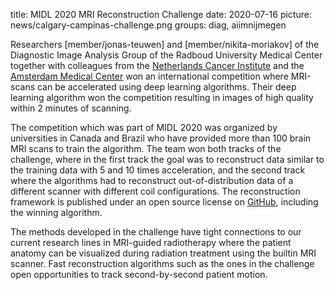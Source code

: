 title: MIDL 2020 MRI Reconstruction Challenge
date: 2020-07-16
picture: news/calgary-campinas-challenge.png
groups: diag, aiimnijmegen

Researchers [member/jonas-teuwen] and [member/nikita-moriakov] of the Diagnostic Image Analysis Group of the Radboud University Medical Center together with colleagues 
from the <a href="https://nki.nl">Netherlands Cancer Institute</a> and the <a href="https://amsterdamumc.nl/">Amsterdam Medical Center</a> won an international competition where MRI-scans can be accelerated 
using deep learning algorithms. Their deep learning algorithm won the competition resulting in images of high quality within 2 minutes of scanning.

The competition which was part of MIDL 2020 was organized by universities in Canada and Brazil who have provided more than 100 brain MRI scans
to train the algorithm. The team won both tracks of the challenge, where in the first track the goal was to reconstruct data similar to the
training data with 5 and 10 times acceleration, and the second track where the algorithms had to reconstruct out-of-distribution 
data of a different scanner with different coil configurations. The reconstruction framework is published under an open source license on 
<a href="https://github.com/directgroup/direct">GitHub</a>, including the winning algorithm.

The methods developed in the challenge have tight connections to our current research lines in MRI-guided radiotherapy where the patient anatomy can be visualized during radiation treatment using the builtin MRI scanner. 
Fast reconstruction algorithms such as the ones in the challenge open opportunities to track second-by-second patient motion.
